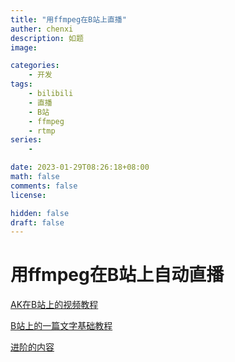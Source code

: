 ```yaml
---
title: "用ffmpeg在B站上直播"
auther: chenxi
description: 如题
image: 

categories:
    - 开发
tags:
    - bilibili
    - 直播
    - B站
    - ffmpeg
    - rtmp
series:
    - 

date: 2023-01-29T08:26:18+08:00
math: false
comments: false
license: 

hidden: false
draft: false
---
```


# 用ffmpeg在B站上自动直播

[AK在B站上的视频教程](https://www.bilibili.com/video/BV1P14y1T7BY/?vd_source=a157f839796ac5c7e5e939434ac2f235)

[B站上的一篇文字基础教程](https://zhuanlan.zhihu.com/p/263037467)

[进阶的内容](https://ccloli.com/201705/ffmpeg-push-stream/)
